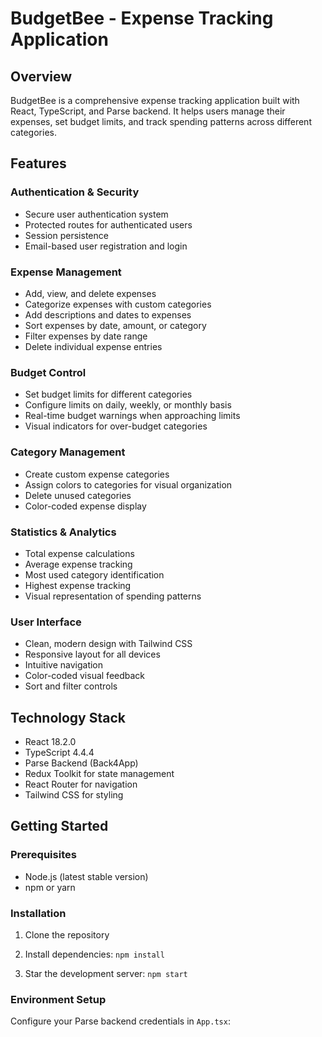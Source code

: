 # BudgetBee - Expense Tracking Application

## Overview
BudgetBee is a comprehensive expense tracking application built with React, TypeScript, and Parse backend. It helps users manage their expenses, set budget limits, and track spending patterns across different categories.

## Features

### Authentication & Security
- Secure user authentication system
- Protected routes for authenticated users
- Session persistence
- Email-based user registration and login

### Expense Management
- Add, view, and delete expenses
- Categorize expenses with custom categories
- Add descriptions and dates to expenses
- Sort expenses by date, amount, or category
- Filter expenses by date range
- Delete individual expense entries

### Budget Control
- Set budget limits for different categories
- Configure limits on daily, weekly, or monthly basis
- Real-time budget warnings when approaching limits
- Visual indicators for over-budget categories

### Category Management
- Create custom expense categories
- Assign colors to categories for visual organization
- Delete unused categories
- Color-coded expense display

### Statistics & Analytics
- Total expense calculations
- Average expense tracking
- Most used category identification
- Highest expense tracking
- Visual representation of spending patterns

### User Interface
- Clean, modern design with Tailwind CSS
- Responsive layout for all devices
- Intuitive navigation
- Color-coded visual feedback
- Sort and filter controls

## Technology Stack
- React 18.2.0
- TypeScript 4.4.4
- Parse Backend (Back4App)
- Redux Toolkit for state management
- React Router for navigation
- Tailwind CSS for styling

## Getting Started

### Prerequisites
- Node.js (latest stable version)
- npm or yarn

### Installation
1. Clone the repository
2. Install dependencies:
`npm install`

3. Star the development server:
`npm start`

### Environment Setup
Configure your Parse backend credentials in `App.tsx`: